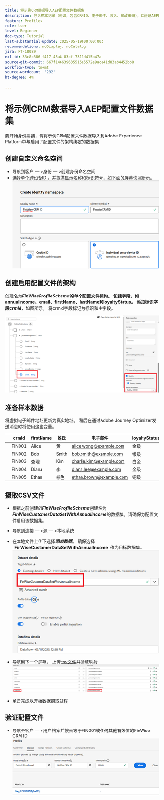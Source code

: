```yaml
---
title: 将示例CRM数据导入AEP配置文件数据集
description: 导入样本记录（例如，包含CRMID、电子邮件、收入、邮政编码），以验证AEP能否根据共享标识符（如ECID）将这些用户档案与匿名Web访客正确拼合。
feature: Profiles
role: User
level: Beginner
doc-type: Tutorial
last-substantial-update: 2025-05-19T00:00:00Z
recommendations: noDisplay, noCatalog
jira: KT-18089
exl-id: 33c8c386-f417-45a8-83cf-7312d415b47a
source-git-commit: 667f146639635515a5572e9ace41d83ab4452bb8
workflow-type: tm+mt
source-wordcount: '292'
ht-degree: 4%

---
```


# 将示例CRM数据导入AEP配置文件数据集

要开始身份拼接，请将示例CRM配置文件数据导入到Adobe Experience Platform中与启用了配置文件的架构绑定的数据集

## 创建自定义命名空间

* 导航到客户 — >身份 — >创建身份命名空间
* 选择单个跨设备ID ，并提供显示名称和标识符号，如下面的屏幕快照所示。
  ![自定义命名空间](assets/custom-namespace.png)

## 创建启用配置文件的架构

创建名为&#x200B;**_FinWiseProfileSchema_**的单个配置文件架构。 包括字段，如annualIncome、email、firstName、lastName和loyaltyStatus。
添加标识字段**_crmid_**，如图所示。 将crmid字段标记为标识和主字段。


![配置文件架构](assets/finwise-profile-schema.png)

## 准备样本数据

将虚拟电子邮件地址更新为真实地址。 稍后在通过Adobe Journey Optimizer发送消息时将使用这些变量。

|   | crmId | firstName | 姓氏 | 电子邮件 | loyaltyStatus | zipCode | 年收入 |
|---|--------|-----------|----------|-------------------------|---------------|---------|--------------|
|   | FIN001 | Alice | 黄 | alice.wong@example.com | 金级 | 92128 | 120000 |
|   | FIN002 | Bob | Smith | bob.smith@example.com | 银级 | 92126 | 85000 |
|   | FIN003 | 查理 | Kim | charlie.kim@example.com | 白金 | 60614 | 175000 |
|   | FIN004 | Diana | 李 | diana.lee@example.com | 金级 | 30303 | 98000 |
|   | FIN005 | Ethan | 棕色 | ethan.brown@example.com | 铜级 | 75201 | 60000 |

## 摄取CSV文件

* 根据之前创建的&#x200B;**_FinWiseProfileSchema_**&#x200B;创建名为&#x200B;**_FinWiseCustomerDataSetWithAnnualIncome_**&#x200B;的数据集。请确保为配置文件启用该数据集。

* 导航到连接 — >源 — >本地系统
* 在本地文件上传下选择&#x200B;**_添加数据_**。 确保选择&#x200B;_**FinWiseCustomerDataSetWithAnnualIncome**_作为目标数据集。
  ![摄取 — csv](assets/ingest-csv-into-dataset.png)
* 导航到下一个屏幕。 上传[csv文件](assets/finwise_profiles.csv)并验证映射
  ![映射](assets/mappings.png)

* 单击完成以开始数据摄取过程

## 验证配置文件

* 导航至客户 — >用户档案并搜索等于FIN001或任何其他有效值的FinWise CRM ID
  ![验证配置文件](assets/verify-profiles.png)
